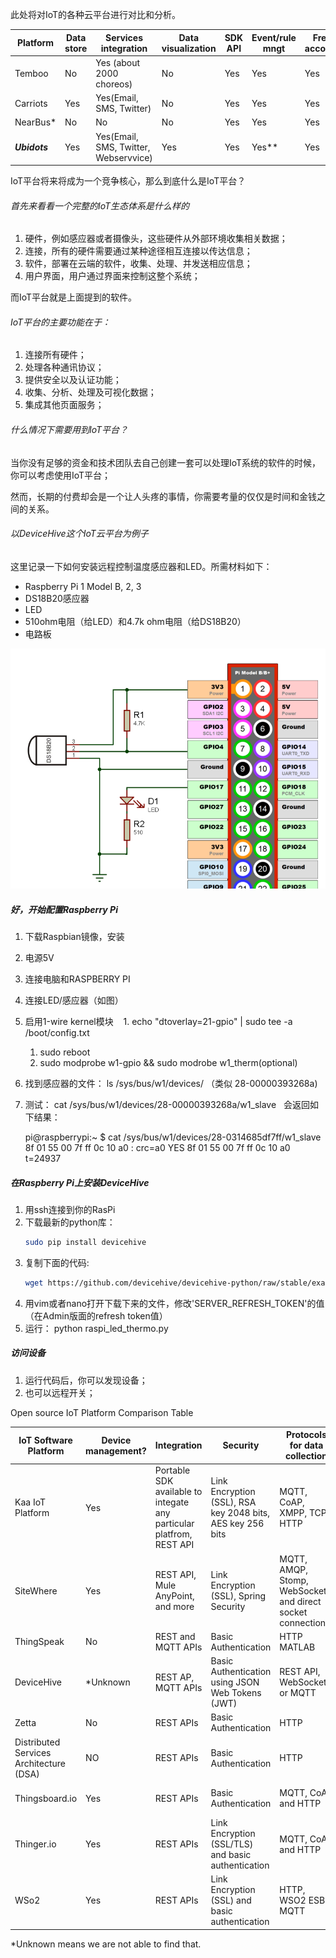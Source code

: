 此处将对IoT的各种云平台进行对比和分析。

Platform | Data store | Services integration | Data visualization | SDK API | Event/rule mngt | Free account
--- | --- | --- | --- | --- | --- | ---
Temboo | No | Yes (about 2000 choreos) | No | Yes | Yes | Yes
Carriots | Yes | Yes(Email, SMS, Twitter) | No | Yes | Yes | Yes
NearBus\*	| No	| No	| No	| Yes	| Yes	| Yes
**_Ubidots_**	| Yes	| Yes(Email, SMS, Twitter, Webservvice)	| Yes	| Yes	| Yes\*\*	| Yes

IoT平台将来将成为一个竞争核心，那么到底什么是IoT平台？

###### 首先来看看一个完整的IoT生态体系是什么样的

1. 硬件，例如感应器或者摄像头，这些硬件从外部环境收集相关数据；
1. 连接，所有的硬件需要通过某种途径相互连接以传达信息；
1. 软件，部署在云端的软件，收集、处理、并发送相应信息；
1. 用户界面，用户通过界面来控制这整个系统；

而IoT平台就是上面提到的软件。

###### IoT平台的主要功能在于：

1. 连接所有硬件；
1. 处理各种通讯协议；
1. 提供安全以及认证功能；
1. 收集、分析、处理及可视化数据；
1. 集成其他页面服务；

###### 什么情况下需要用到IoT平台？

当你没有足够的资金和技术团队去自己创建一套可以处理IoT系统的软件的时候，你可以考虑使用IoT平台；

然而，长期的付费却会是一个让人头疼的事情，你需要考量的仅仅是时间和金钱之间的关系。

###### 以DeviceHive这个IoT云平台为例子

这里记录一下如何安装远程控制温度感应器和LED。所需材料如下：

* Raspberry Pi 1 Model B, 2, 3
* DS18B20感应器
* LED
* 510ohm电阻（给LED）和4.7k ohm电阻（给DS18B20）
* 电路板

<img src="Images/80995d1-dsc.png" title="电路图" width="600px">

##### 好，开始配置Raspberry Pi

1. 下载Raspbian镜像，安装
1. 电源5V
1. 连接电脑和RASPBERRY PI
1. 连接LED/感应器（如图）
1. 启用1-wire kernel模块
    1. echo "dtoverlay=21-gpio" | sudo tee -a /boot/config.txt
    1. sudo reboot
    1. sudo modprobe w1-gpio && sudo modrobe w1_therm(optional)
1. 找到感应器的文件： ls /sys/bus/w1/devices/ （类似 28-00000393268a)
1. 测试： cat /sys/bus/w1/devices/28-00000393268a/w1_slave
   会返回如下结果：
   
     pi@raspberrypi:~ $ cat /sys/bus/w1/devices/28-0314685df7ff/w1_slave 
     8f 01 55 00 7f ff 0c 10 a0 : crc=a0 YES
     8f 01 55 00 7f ff 0c 10 a0 t=24937

##### 在Raspberry Pi上安装DeviceHive

1. 用ssh连接到你的RasPi
1. 下载最新的python库： 
   ```bash
   sudo pip install devicehive
   ```
1. 复制下面的代码: 
   ```bash
   wget https://github.com/devicehive/devicehive-python/raw/stable/examples/raspi_led_thermo.py
   ```
1. 用vim或者nano打开下载下来的文件，修改'SERVER_REFRESH_TOKEN'的值（在Admin版面的refresh token值）
1. 运行： python raspi_led_thermo.py

##### 访问设备

1. 运行代码后，你可以发现设备；
1. 也可以远程开关；

Open source IoT Platform Comparison Table

IoT Software Platform	| Device management?|	Integration	| Security	| Protocols for data collection	| Analytics	| Support for visualizations?	| DB
--- | --- | --- | --- | --- | --- | --- | --- 
<span color='orange'>Kaa IoT Platform | Yes | Portable SDK available to integate any particular platfrom, REST API	| Link Encryption (SSL), RSA key 2048 bits,  AES key 256 bits | 	MQTT, CoAP, XMPP, TCP, HTTP	| Real time IoT Data Analytics and Visualization with Kaa, Apache Cassandra and Apache Zappelin	| Yes	| MongoDB, Cassandra, Hadoop, Oracle NoSQL</span>
SiteWhere	| Yes	| REST API, Mule AnyPoint, and more	| Link Encryption (SSL), Spring Security	| MQTT, AMQP, Stomp, WebSockets, and direct socket connections	| Real-time analytics (Apache Spark)	| No	| MongoDB, HBase , InfluxDB
ThingSpeak	| No	| REST and MQTT APIs	| Basic Authentication	| HTTP	MATLAB | Analytics	| No	| MySQL
DeviceHive	| *Unknown	 | REST AP, MQTT APIs	| Basic Authentication using JSON Web Tokens (JWT)	| REST API, WebSockets or MQTT	| Real-time analytics (Apache Spark)	| Yes	| PostgreSQL ,SAP Hana DB
Zetta	| No	| REST APIs	| Basic Authentication	| HTTP	| Using Splunk	| No	| Unknown
Distributed Services Architecture (DSA)	| NO	| REST APIs	| Basic Authentication	| HTTP	| No	| No	| ETSDB – Embedded Time Series
Thingsboard.io	| Yes	| REST APIs	| Basic Authentication	| MQTT, CoAP and HTTP	| Real time analytics(Apache Spark, Kafka)	| No	| Cassandra
Thinger.io	| Yes	| REST APIs	| Link Encryption (SSL/TLS) and basic authentication	| MQTT, CoAP and HTTP	| Yes	| No	| MongodB
<span color='orange'>WSo2	| Yes	| REST APIs	| Link Encryption (SSL) and basic authentication	| HTTP, WSO2 ESB, MQTT	| Yes, WSO2 Data Analytics Server| 	Yes	| Oracle, PostgreSQL, MySQL, or MS SQL</span>

*Unknown means we are not able to find that.
